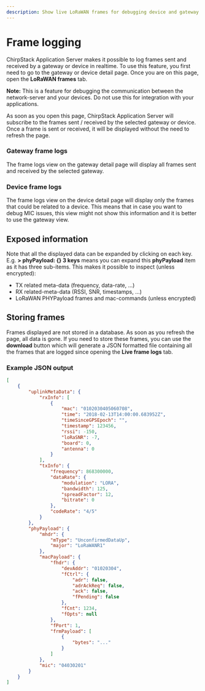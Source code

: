 ```yaml
---
description: Show live LoRaWAN frames for debugging device and gateway behavior.
---
```


# Frame logging

ChirpStack Application Server makes it possible to log frames sent and received by a gateway
or device in realtime. To use this feature, you first need to go to the gateway
or device detail page. Once you are on this page, open the **LoRaWAN frames**
tab.

**Note:** This is a feature for debugging the communication between the
network-server and your devices. Do not use this for integration with your
applications.

As soon as you open this page, ChirpStack Application Server will subscribe to the frames
sent / received by the selected gateway or device. Once a frame is sent or
received, it will be displayed without the need to refresh the page.

### Gateway frame logs

The frame logs view on the gateway detail page will display all frames sent
and received by the selected gateway.

### Device frame logs

The frame logs view on the device detail page will display only the frames
that could be related to a device. This means that in case you want to debug
MIC issues, this view might not show this information and it is better to use
the gateway view.

## Exposed information

Note that all the displayed data can be expanded by clicking on each key.
E.g. **> phyPayload: {} 3 keys** means you can expand this **phyPayload**
item as it has three sub-items. This makes it possible to inspect
(unless encrypted):

* TX related meta-data (frequency, data-rate, ...)
* RX related-meta-data (RSSI, SNR, timestamps, ...)
* LoRaWAN PHYPayload frames and mac-commands (unless encrypted)

## Storing frames

Frames displayed are not stored in a database. As soon as you refresh the page,
all data is gone.
If you need to store these frames, you can use the **download** button which
will generate a JSON formatted file containing all the frames that are
logged since opening the **Live frame logs** tab.

### Example JSON output

```json
[
    {
        "uplinkMetaData": {
            "rxInfo": [
                {
                    "mac": "0102030405060708",
                    "time": "2018-02-13T14:00:00.683952Z",
                    "timeSinceGPSEpoch": "",
                    "timestamp": 123456,
                    "rssi": -150,
                    "loRaSNR": -7,
                    "board": 0,
                    "antenna": 0
                }
            ],
            "txInfo": {
                "frequency": 868300000,
                "dataRate": {
                    "modulation": "LORA",
                    "bandwidth": 125,
                    "spreadFactor": 12,
                    "bitrate": 0
                },
                "codeRate": "4/5"
            }
        },
        "phyPayload": {
            "mhdr": {
                "mType": "UnconfirmedDataUp",
                "major": "LoRaWANR1"
            },
            "macPayload": {
                "fhdr": {
                    "devAddr": "01020304",
                    "fCtrl": {
                        "adr": false,
                        "adrAckReq": false,
                        "ack": false,
                        "fPending": false
                    },
                    "fCnt": 1234,
                    "fOpts": null
                },
                "fPort": 1,
                "frmPayload": [
                    {
                        "bytes": "..."
                    }
                ]
            },
            "mic": "04030201"
        }
    }
]
```
